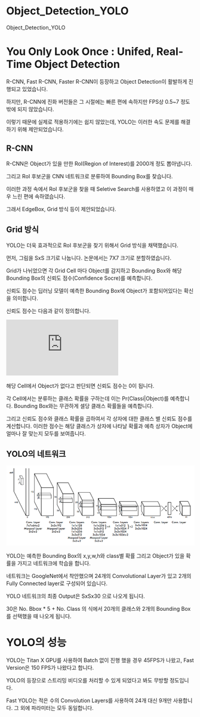 # Object_Detection_YOLO
Object_Detection_YOLO

# You Only Look Once : Unifed, Real-Time Object Detection

R-CNN, Fast R-CNN, Faster R-CNN이 등장하고 Object Detection이 활발하게 진행되고 있었습니다.

하지만, R-CNN에 진화 버전들은 그 시절에는 빠른 편에 속하지만 FPS상 0.5~7 정도밖에 되지 않았습니다.

이렇기 때문에 실제로 적용하기에는 쉽지 않았는데, YOLO는 이러한 속도 문제를 해결하기 위해 제안되었습니다.

## R-CNN

R-CNN은 Object가 있을 만한 RoI(Region of Interest)를 2000개 정도 뽑아냅니다.

그리고 RoI 후보군을 CNN 네트워크로 분류하여 Bounding Box를 찾습니다.

이러한 과정 속에서 RoI 후보군을 찾을 때 Seletive Search를 사용하였고 이 과정이 매우 느린 편에 속하였습니다.

그래서 EdgeBox, Grid 방식 등이 제안되었습니다.

## Grid 방식

YOLO는 더욱 효과적으로 RoI 후보군을 찾기 위해서 Grid 방식을 채택했습니다.

먼저, 그림을 SxS 크기로 나눕니다. 논문에서는 7X7 크기로 분할하였습니다.

Grid가 나뉘었으면 각 Grid Cell 마다 Object를 감지하고 Bounding Box와 해당 Bounding Box의 신뢰도 점수(Confidence Socre)를 예측합니다.

신뢰도 점수는 딥러닝 모델이 예측한 Bounding Box에 Object가 포함되어있다는 확신을 의미합니다.

신뢰도 점수는 다음과 같이 정의합니다.

![eq1](https://latex.codecogs.com/gif.latex?%5Ctextup%7BPr%7D%28Object%29%20*%20%5Ctextup%7BIoU%7D%5E%7Btruth%7D_%7Bpred%7D)

해당 Cell에서 Object가 없다고 판단되면 신뢰도 점수는 0이 됩니다.

각 Cell에서는 분류하는 클래스 확률을 구하는데 이는 Pr(Classi|Object)를 예측합니다. Bounding Box와는 무관하게 셀당 클래스 확률들을 예측합니다.

그리고 신뢰도 점수와 클래스 확률을 곱하여서 각 상자에 대한 클래스 별 신뢰도 점수를 계산합니다. 이러한 점수는 해당 클래스가 상자에 나타날 확률과 예측 상자가 Object에 얼마나 잘 맞는지 모두를 보여줍니다.

## YOLO의 네트워크

![img1](https://github.com/kjo26619/Object_Detection_YOLO/blob/main/YOLO.PNG)

YOLO는 예측한 Bounding Box의 x,y,w,h와 class별 확률 그리고 Object가 있을 확률을 가지고 네트워크에 학습을 합니다.

네트워크는 GoogleNet에서 착안했으며 24개의 Convolutional Layer가 있고 2개의 Fully Connected layer로 구성되어 있습니다.

YOLO 네트워크의 최종 Output은 SxSx30 으로 나오게 됩니다.

30은 No. Bbox * 5 + No. Class 의 식에서 20개의 클래스와 2개의 Bounding Box를 선택했을 때 나오게 됩니다.

# YOLO의 성능

YOLO는 Titan X GPU를 사용하여 Batch 없이 진행 했을 경우 45FPS가 나왔고, Fast Version은 150 FPS가 나왔다고 합니다.

YOLO의 등장으로 스트리밍 비디오를 처리할 수 있게 되었다고 봐도 무방할 정도입니다.

Fast YOLO는 적은 수의 Convolution Layers를 사용하여 24개 대신 9개만 사용합니다. 그 외에 파라미터는 모두 동일합니다.
